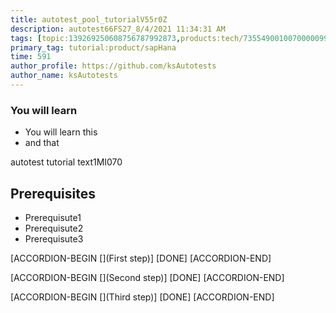 ```yaml
---
title: autotest_pool_tutorialV55r0Z
description: autotest66FS27_8/4/2021 11:34:31 AM
tags: [topic:139269250608756787992873,products:tech/73554900100700000996,tutorial:experience/advanced]
primary_tag: tutorial:product/sapHana
time: 591
author_profile: https://github.com/ksAutotests
author_name: ksAutotests
---
```

### You will learn
- You will learn this
- and that

autotest tutorial text1MI070

## Prerequisites
- Prerequisute1
- Prerequisute2
- Prerequisute3

[ACCORDION-BEGIN [](First step)]
[DONE]
[ACCORDION-END]

[ACCORDION-BEGIN [](Second step)]
[DONE]
[ACCORDION-END]

[ACCORDION-BEGIN [](Third step)]
[DONE]
[ACCORDION-END]

